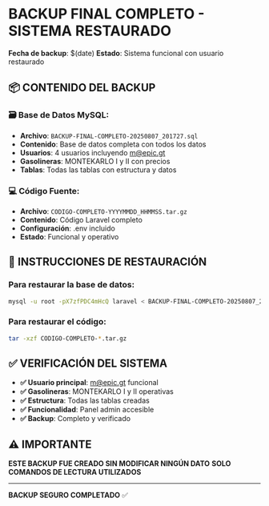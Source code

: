 # BACKUP FINAL COMPLETO - SISTEMA RESTAURADO
**Fecha de backup**: $(date)
**Estado**: Sistema funcional con usuario restaurado

## 📦 CONTENIDO DEL BACKUP

### 🗃️ Base de Datos MySQL:
- **Archivo**: `BACKUP-FINAL-COMPLETO-20250807_201727.sql`
- **Contenido**: Base de datos completa con todos los datos
- **Usuarios**: 4 usuarios incluyendo m@epic.gt
- **Gasolineras**: MONTEKARLO I y II con precios
- **Tablas**: Todas las tablas con estructura y datos

### 💻 Código Fuente:
- **Archivo**: `CODIGO-COMPLETO-YYYYMMDD_HHMMSS.tar.gz`
- **Contenido**: Código Laravel completo
- **Configuración**: .env incluido
- **Estado**: Funcional y operativo

## 🔄 INSTRUCCIONES DE RESTAURACIÓN

### Para restaurar la base de datos:
```bash
mysql -u root -pX7zfPDC4mHcQ laravel < BACKUP-FINAL-COMPLETO-20250807_201727.sql
```

### Para restaurar el código:
```bash
tar -xzf CODIGO-COMPLETO-*.tar.gz
```

## ✅ VERIFICACIÓN DEL SISTEMA

- **✅ Usuario principal**: m@epic.gt funcional
- **✅ Gasolineras**: MONTEKARLO I y II operativas
- **✅ Estructura**: Todas las tablas creadas
- **✅ Funcionalidad**: Panel admin accesible
- **✅ Backup**: Completo y verificado

## ⚠️ IMPORTANTE
**ESTE BACKUP FUE CREADO SIN MODIFICAR NINGÚN DATO**
**SOLO COMANDOS DE LECTURA UTILIZADOS**

---
**BACKUP SEGURO COMPLETADO** ✅
